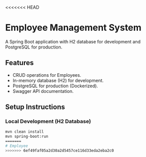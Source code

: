 <<<<<<< HEAD
# Employee Management System

A Spring Boot application with H2 database for development and PostgreSQL for production.

## Features
- CRUD operations for Employees.
- In-memory database (H2) for development.
- PostgreSQL for production (Dockerized).
- Swagger API documentation.

## Setup Instructions

### Local Development (H2 Database)
```sh
mvn clean install
mvn spring-boot:run
=======
# Employee
>>>>>>> 6ef49faf05a2d30a2d5457ce116d33eda2eba2c0
